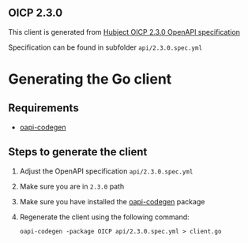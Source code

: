 ## OICP 2.3.0

This client is generated
from [Hubject OICP 2.3.0 OpenAPI specification](https://hubject.github.io/oicp-cpo-2.3-api-doc/)

Specification can be found in subfolder `api/2.3.0.spec.yml`

# Generating the Go client

## Requirements

- [oapi-codegen](https://github.com/deepmap/oapi-codegen#overview)

## Steps to generate the client

1. Adjust the OpenAPI specification `api/2.3.0.spec.yml`
2. Make sure you are in `2.3.0` path
3. Make sure you have installed the [oapi-codegen](https://github.com/deepmap/oapi-codegen#overview) package
4. Regenerate the client using the following command:

    ```shell
    oapi-codegen -package OICP api/2.3.0.spec.yml > client.go
    ```
